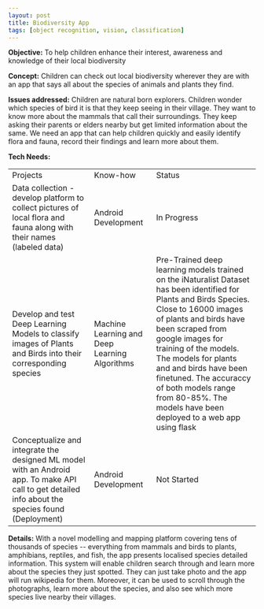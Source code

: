 ```yaml
---
layout: post
title: Biodiversity App
tags: [object recognition, vision, classification]
---
```


**Objective:** To help children enhance their interest, awareness and knowledge of their local biodiversity

**Concept:** Children can check out local biodiversity wherever they are with an app that says all about the species of animals and plants they find.

**Issues addressed:** Children are natural born explorers. Children wonder which species of bird it is that they keep seeing in their village. They want to know more about the mammals that call their surroundings. They keep asking their parents or elders nearby but get limited information about the same. We need an app that can help children quickly and easily identify flora and fauna, record their findings and learn more about them.

**Tech Needs:**

<table>
  <tr>
    <td>Projects</td>
    <td>Know-how</td>
    <td>Status</td>
  </tr>
  <tr>
    <td>Data collection - develop platform to collect pictures of local flora and fauna along with their names (labeled data)</td>
    <td>Android Development</td>
    <td>In Progress</td>
  </tr>
  <tr>
    <td>Develop and test Deep Learning Models to classify images of Plants and Birds into their corresponding species </td>
    <td>Machine Learning and Deep Learning Algorithms</td>
    <td>Pre-Trained deep learning models trained on the iNaturalist Dataset has been identified for Plants and Birds Species. Close to 16000 images of plants and birds have been scraped from google images for training of the models. The models for plants and and birds have been finetuned. The accuraccy of both models range from 80-85%. The models have been deployed to a web app using flask  </td>
  </tr>
  <tr>
    <td>Conceptualize and integrate the designed ML model with an Android app. To make API call to get detailed info about the species found (Deployment)</td>
    <td>Android Development</td>
    <td>Not Started</td>
  </tr>
</table>


**Details:**
With a novel modelling and mapping platform covering tens of thousands of species -- everything from mammals and birds to plants, amphibians, reptiles, and fish, the app presents localised species detailed information. This system will enable children search through and learn more about the species they just spotted. They can just take photo and the app will run wikipedia for them. Moreover, it can be used to scroll through the photographs, learn more about the species, and also see which more species live nearby their villages.
